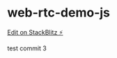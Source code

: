 # web-rtc-demo-js

[Edit on StackBlitz ⚡️](https://stackblitz.com/edit/vitejs-vite-igmntr)

test commit 3
